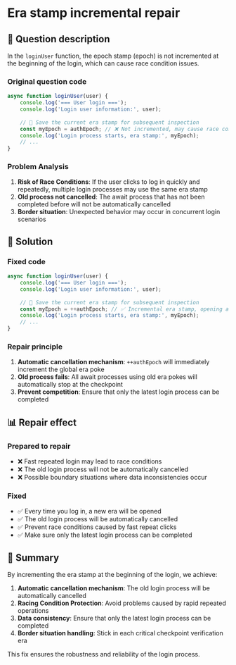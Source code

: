 # Era stamp incremental repair

## 🚀 Question description

In the `loginUser` function, the epoch stamp (epoch) is not incremented at the beginning of the login, which can cause race condition issues.

### **Original question code**
```javascript
async function loginUser(user) {
    console.log('=== User login ===');
    console.log('Login user information:', user);
    
    // 🚀 Save the current era stamp for subsequent inspection
    const myEpoch = authEpoch; // ❌ Not incremented, may cause race conditions
    console.log('Login process starts, era stamp:', myEpoch);
    // ...
}
```

### **Problem Analysis**
1. **Risk of Race Conditions**: If the user clicks to log in quickly and repeatedly, multiple login processes may use the same era stamp
2. **Old process not cancelled**: The await process that has not been completed before will not be automatically cancelled
3. **Border situation**: Unexpected behavior may occur in concurrent login scenarios

## 🔧 Solution

### **Fixed code**
```javascript
async function loginUser(user) {
    console.log('=== User login ===');
    console.log('Login user information:', user);
    
    // 🚀 Save the current era stamp for subsequent inspection
    const myEpoch = ++authEpoch; // ✅ Incremental era stamp, opening a new generation of process
    console.log('Login process starts, era stamp:', myEpoch);
    // ...
}
```

### **Repair principle**
1. **Automatic cancellation mechanism**: `++authEpoch` will immediately increment the global era poke
2. **Old process fails**: All await processes using old era pokes will automatically stop at the checkpoint
3. **Prevent competition**: Ensure that only the latest login process can be completed

## 📊 Repair effect

### **Prepared to repair**
- ❌ Fast repeated login may lead to race conditions
- ❌ The old login process will not be automatically cancelled
- ❌ Possible boundary situations where data inconsistencies occur

### **Fixed**
- ✅ Every time you log in, a new era will be opened
- ✅ The old login process will be automatically cancelled
- ✅ Prevent race conditions caused by fast repeat clicks
- ✅ Make sure only the latest login process can be completed

## 📝 Summary

By incrementing the era stamp at the beginning of the login, we achieve:

1. **Automatic cancellation mechanism**: The old login process will be automatically cancelled
2. **Racing Condition Protection**: Avoid problems caused by rapid repeated operations
3. **Data consistency**: Ensure that only the latest login process can be completed
4. **Border situation handling**: Stick in each critical checkpoint verification era

This fix ensures the robustness and reliability of the login process.